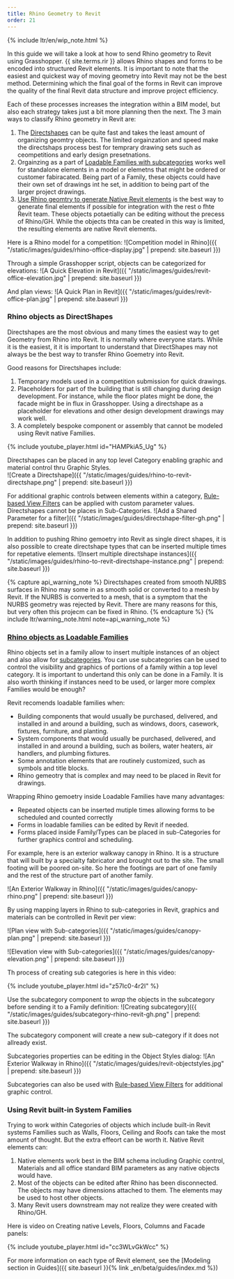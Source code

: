 ```yaml
---
title: Rhino Geometry to Revit
order: 21
---
```


{% include ltr/en/wip_note.html %}

In this guide we will take a look at how to send Rhino geometry to Revit using Grasshopper. {{ site.terms.rir }} allows Rhino shapes and forms to be encoded into structured Revit elements.  It is important to note that the easiest and quickest way of moving geometry into Revit may not be the best method. Determining which the final goal of the forms in Revit can improve the quality of the final Revit data structure and improve project efficiency.

Each of these processes increases the integration within a BIM model, but also each strategy takes just a bit more planning then the next.  The 3 main ways to classify Rhino geometry in Revit are: 

1. The [Directshapes](#rhino-objects-as-directshapes) can be quite fast and takes the least amount of organizing geomtry objects. The limited orgainzation and speed make the directshaps process best for temprary drawing sets such as ceompetitions and early design presetnations.
1. Orgainzing as a part of [Loadable Families with subcategories](#rhino-objects-as-loadable-families) works well for standalone elements in a model or elemetns that might be ordered or customer fabiracated.  Being part of a Family, these objects could have their own set of drawings int he set, in addition to being part of the larger project drawings.
1. [Use Rhino geomtry to generate Native Revit elements](#using-revit-built-in-system-families) is the best way to generate final elements if possible for integration with the rest o fhte Revit team.  These objects potaetially can be editing without the precess of Rhino/GH.  While the objects thta can be created in this way is limited, the resulting elements are native Revit elements.
  
Here is a Rhino model for a competition:
![Competition model in Rhino]({{ "/static/images/guides/rhino-office-display.jpg" | prepend: site.baseurl }})

Through a simple Grasshopper script, objects can be categorized for elevations:
![A Quick Elevation in Revit]({{ "/static/images/guides/revit-office-elevation.jpg" | prepend: site.baseurl }})

And plan views:
![A Quick Plan in Revit]({{ "/static/images/guides/revit-office-plan.jpg" | prepend: site.baseurl }})

### Rhino objects as DirectShapes

Directshapes are the most obvious and many times the easiest way to get Geometry from Rhino into Revit. It is normally where everyone starts.  While it is the easiest, it it is important to understand that DirectShapes may not always be the best way to transfer Rhino Goemetry into Revit. 

Good reasons for Directshapes include:
1. Temporary models used in a competition submission for quick drawings.
1. Placeholders for part of the building that is still changing during design development.  For instance, while the floor plates might be done, the facade might be in flux in Grasshopper.  Using a directshape as a placeholder for elevations and other design development drawings may work well.
1. A completely bespoke component or assembly that cannot be modeled using Revit native Families.

{% include youtube_player.html id="HAMPkiA5_Ug" %}

Directshapes can be placed in any top level Category enabling graphic and material control thru Graphic Styles.  
![Create a Directshape]({{ "/static/images/guides/rhino-to-revit-directshape.png" | prepend: site.baseurl }})

For additional graphic controls between elements within a category, [Rule-based View Filters](https://knowledge.autodesk.com/support/revit-products/learn-explore/caas/CloudHelp/cloudhelp/2019/ENU/Revit-DocumentPresent/files/GUID-145815E2-5699-40FE-A358-FFC739DB7C46-htm.html) can be applied with custom parameter values. Directshapes cannot be places in Sub-Categories. 
![Add a Shared Parameter for a filter]({{ "/static/images/guides/directshape-filter-gh.png" | prepend: site.baseurl }})

In addition to pushing Rhino gemoetry into Revit as single direct shapes, it is also possible to create directshape types that can be inserted multiple times for repetative elements.
![Insert multiple directshape instances]({{ "/static/images/guides/rhino-to-revit-directshape-instance.png" | prepend: site.baseurl }})


{% capture api_warning_note %}
Directshapes created from smooth NURBS surfaces in Rhino may some in as smooth solid or converted to a mesh by Revit.  If the NURBS is converted to a mesh, that is a symptom that the NURBS geometry was rejected by Revit.  There are many reasons for this, but very often this projecm can be fixed in Rhino.
{% endcapture %}
{% include ltr/warning_note.html note=api_warning_note %}


### [Rhino objects as Loadable Families]()

Rhino objects set in a family allow to insert multiple instances of an object and also allow for [subcategories](https://knowledge.autodesk.com/support/revit-products/learn-explore/caas/CloudHelp/cloudhelp/2018/ENU/Revit-Customize/files/GUID-8C1F9882-E4AB-4E03-A735-8C44F19E194B-htm.html).  You can use subcategories can be used to control the visibility and graphics of portions of a family within a top level category. It is important to undertand this only can be done in a Family.  It is also worth thinking if instances need to be used, or larger more complex Families would be enough?

Revit recomends loadable families when:
* Building components that would usually be purchased, delivered, and installed in and around a building, such as windows, doors, casework, fixtures, furniture, and planting.
* System components that would usually be purchased, delivered, and installed in and around a building, such as boilers, water heaters, air handlers, and plumbing fixtures.
* Some annotation elements that are routinely customized, such as symbols and title blocks.
* Rhino gemeotry that is complex and may need to be placed in Revit for drawings.

Wrapping Rhino gemoetry inside Loadable Families have many advantages:
* Repeated objects can be inserted mutiple times allowing forms to be scheduled and counted correctly
* Forms in loadable families can be edited by Revit if needed.
* Forms placed inside Family/Types can be placed in sub-Categories for further graphics control and scheduling. 

For example, here is an exterior walkway canopy in Rhino.  It is a structure that will built by a specialty fabricator and brought out to the site.  The small footing will be poored on-site.  So here the footings are part of one family and the rest of the structure part of another family.

![An Exterior Walkway in Rhino]({{ "/static/images/guides/canopy-rhino.png" | prepend: site.baseurl }})

By using mapping layers in Rhino to sub-categories in Revit, graphics and materials can be controlled in Revit per view:

![Plan view with Sub-categories]({{ "/static/images/guides/canopy-plan.png" | prepend: site.baseurl }})

![Elevation view with Sub-categories]({{ "/static/images/guides/canopy-elevation.png" | prepend: site.baseurl }})

Th process of creating sub categories is here in this video:

{% include youtube_player.html id="z57Ic0-4r2I" %}

Use the subcategory component to *wrap* the objects in the subcategory before sending it to a Family definition:
![Creating subcategory]({{ "/static/images/guides/subcategory-rhino-revit-gh.png" | prepend: site.baseurl }})

The subcategory component will create a new sub-category if it does not allready exist.

Subcategories properties can be editing in the Object Styles dialog:
![An Exterior Walkway in Rhino]({{ "/static/images/guides/revit-objectstyles.jpg" | prepend: site.baseurl }})

Subcategories can also be used with [Rule-based View Filters](https://knowledge.autodesk.com/support/revit-products/learn-explore/caas/CloudHelp/cloudhelp/2019/ENU/Revit-DocumentPresent/files/GUID-145815E2-5699-40FE-A358-FFC739DB7C46-htm.html) for additional graphic control.

### Using Revit built-in System Families

Trying to work within Categories of objects which include built-in Revit systems Families such as Walls, Floors, Ceiling and Roofs can take the most amount of thought. But the extra effeort can be worth it.  Native Revit elements can: 

1. Native elements work best in the BIM schema including Graphic control, Materials and all office standard BIM parameters as any native objects would have.
1. Most of the objects can be edited after Rhino has been disconnected.  The objects may have dimensions attached to them. The elements may be used to host other objects.
1. Many Revit users downstream may not realize they were created with Rhino/GH.

Here is video on Creating native Levels, Floors, Columns and Facade panels:

{% include youtube_player.html id="cc3WLvGkWcc" %}

For more information on each type of Revit element, see the [Modeling section in Guides]({{ site.baseurl }}{% link _en/beta/guides/index.md %})
